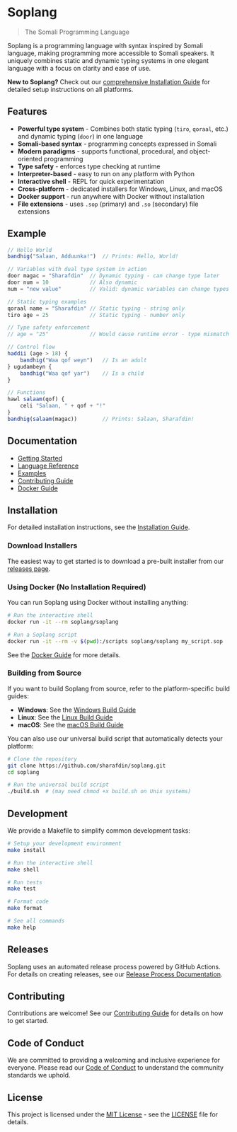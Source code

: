 # Soplang

> The Somali Programming Language

Soplang is a programming language with syntax inspired by Somali language, making programming more accessible to Somali speakers. It uniquely combines static and dynamic typing systems in one elegant language with a focus on clarity and ease of use.

**New to Soplang?** Check out our [comprehensive Installation Guide](docs/installation.md) for detailed setup instructions on all platforms.

## Features

- **Powerful type system** - Combines both static typing (`tiro`, `qoraal`, etc.) and dynamic typing (`door`) in one language
- **Somali-based syntax** - programming concepts expressed in Somali
- **Modern paradigms** - supports functional, procedural, and object-oriented programming
- **Type safety** - enforces type checking at runtime
- **Interpreter-based** - easy to run on any platform with Python
- **Interactive shell** - REPL for quick experimentation
- **Cross-platform** - dedicated installers for Windows, Linux, and macOS
- **Docker support** - run anywhere with Docker without installation
- **File extensions** - uses `.sop` (primary) and `.so` (secondary) file extensions

## Example

```js
// Hello World
bandhig("Salaan, Adduunka!")  // Prints: Hello, World!

// Variables with dual type system in action
door magac = "Sharafdin"  // Dynamic typing - can change type later
door num = 10             // Also dynamic
num = "new value"         // Valid: dynamic variables can change types

// Static typing examples
qoraal name = "Sharafdin" // Static typing - string only
tiro age = 25             // Static typing - number only

// Type safety enforcement
// age = "25"             // Would cause runtime error - type mismatch

// Control flow
haddii (age > 18) {
    bandhig("Waa qof weyn")   // Is an adult
} ugudambeyn {
    bandhig("Waa qof yar")    // Is a child
}

// Functions
hawl salaam(qof) {
    celi "Salaan, " + qof + "!"
}
bandhig(salaam(magac))        // Prints: Salaan, Sharafdin!
```

## Documentation

- [Getting Started](docs/index.md)
- [Language Reference](docs/language/keywords.md)
- [Examples](examples/)
- [Contributing Guide](docs/CONTRIBUTING.md)
- [Docker Guide](docs/docker.md)

## Installation

For detailed installation instructions, see the [Installation Guide](docs/installation.md).

### Download Installers

The easiest way to get started is to download a pre-built installer from our [releases page](https://github.com/sharafdin/soplang/releases).

### Using Docker (No Installation Required)

You can run Soplang using Docker without installing anything:

```bash
# Run the interactive shell
docker run -it --rm soplang/soplang

# Run a Soplang script
docker run -it --rm -v $(pwd):/scripts soplang/soplang my_script.sop
```

See the [Docker Guide](docs/docker.md) for more details.

### Building from Source

If you want to build Soplang from source, refer to the platform-specific build guides:

- **Windows**: See the [Windows Build Guide](windows/WINDOWS_BUILD_GUIDE.md)
- **Linux**: See the [Linux Build Guide](linux/README.md)
- **macOS**: See the [macOS Build Guide](macos/README.md)

You can also use our universal build script that automatically detects your platform:

```bash
# Clone the repository
git clone https://github.com/sharafdin/soplang.git
cd soplang

# Run the universal build script
./build.sh  # (may need chmod +x build.sh on Unix systems)
```

## Development

We provide a Makefile to simplify common development tasks:

```bash
# Setup your development environment
make install

# Run the interactive shell
make shell

# Run tests
make test

# Format code
make format

# See all commands
make help
```

## Releases

Soplang uses an automated release process powered by GitHub Actions. For details on creating releases, see our [Release Process Documentation](docs/RELEASE_PROCESS.md).

## Contributing

Contributions are welcome! See our [Contributing Guide](docs/CONTRIBUTING.md) for details on how to get started.

## Code of Conduct

We are committed to providing a welcoming and inclusive experience for everyone. Please read our [Code of Conduct](CODE_OF_CONDUCT.md) to understand the community standards we uphold.

## License

This project is licensed under the [MIT License](https://opensource.org/licenses/MIT) - see the [LICENSE](LICENSE) file for details.

